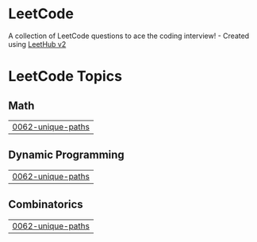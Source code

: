 # LeetCode
A collection of LeetCode questions to ace the coding interview! - Created using [LeetHub v2](https://github.com/arunbhardwaj/LeetHub-2.0)

<!---LeetCode Topics Start-->
# LeetCode Topics
## Math
|  |
| ------- |
| [0062-unique-paths](https://github.com/NitinP5156/LeetCode/tree/master/0062-unique-paths) |
## Dynamic Programming
|  |
| ------- |
| [0062-unique-paths](https://github.com/NitinP5156/LeetCode/tree/master/0062-unique-paths) |
## Combinatorics
|  |
| ------- |
| [0062-unique-paths](https://github.com/NitinP5156/LeetCode/tree/master/0062-unique-paths) |
<!---LeetCode Topics End-->
